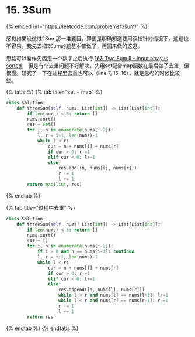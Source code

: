 # 15. 3Sum

{% embed url="https://leetcode.com/problems/3sum/" %}

感觉如果没做过2Sum那一堆题目，即便是明确知道要用双指针的情况下，这题也不容易。我先去把2Sum的题基本都做了，再回来做的这道。

思路可以看作先固定一个数字之后执行 [167. Two Sum II - Input array is sorted](https://leetcode.com/problems/two-sum-ii-input-array-is-sorted/)， 但是有个去重问题不好解决，先用set配合map函数在最后做了去重，但很慢。研究了一下在过程里去重也可以（line 7, 15, 16），就是思考的时候比较绕。

{% tabs %}
{% tab title="set + map" %}
```python
class Solution:
    def threeSum(self, nums: List[int]) -> List[List[int]]:
        if len(nums) < 3: return []
        nums.sort()
        res = set()
        for i, n in enumerate(nums[:-2]):
            l, r = i+1, len(nums)-1
            while l < r:
                cur = n + nums[l] + nums[r]
                if cur > 0: r-=1
                elif cur < 0: l+=1
                else:
                    res.add((n, nums[l], nums[r]))
                    r -= 1
                    l += 1
        return map(list, res)
```
{% endtab %}

{% tab title="过程中去重" %}
```python
class Solution:
    def threeSum(self, nums: List[int]) -> List[List[int]]:
        if len(nums) < 3: return []
        nums.sort()
        res = []
        for i, n in enumerate(nums[:-2]):
            if i > 0 and n == nums[i-1]: continue
            l, r = i+1, len(nums)-1
            while l < r:
                cur = n + nums[l] + nums[r]
                if cur > 0: r-=1
                elif cur < 0: l+=1
                else:
                    res.append([n, nums[l], nums[r]])
                    while l < r and nums[l] == nums[l+1]: l+=1
                    while l < r and nums[r] == nums[r-1]: r-=1
                    r -= 1
                    l += 1
        return res
```
{% endtab %}
{% endtabs %}



